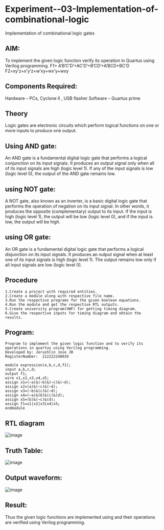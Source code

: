 # Experiment--03-Implementation-of-combinational-logic
Implementation of combinational logic gates
 
## AIM:
To implement the given logic function verify its operation in Quartus using Verilog programming.
 F1= A’B’C’D’+AC’D’+B’CD’+A’BCD+BC’D
F2=xy’z+x’y’z+w’xy+wx’y+wxy
 
 
 
## Components Required:
 Hardware – PCs, Cyclone II , USB flasher
 Software – Quartus prime


## Theory
Logic gates are electronic circuits which perform logical functions on one or more inputs to produce one output.

## Using AND gate:
An AND gate is a fundamental digital logic gate that performs a logical conjunction on its input signals. It produces an output signal only when all of its input signals are high (logic level 1). If any of the input signals is low (logic level 0), the output of the AND gate remains low.

## using NOT gate:
A NOT gate, also known as an inverter, is a basic digital logic gate that performs the operation of negation on its input signal. In other words, it produces the opposite (complementary) output to its input. If the input is high (logic level 1), the output will be low (logic level 0), and if the input is low, the output will be high.

## using OR gate:
An OR gate is a fundamental digital logic gate that performs a logical disjunction on its input signals. It produces an output signal when at least one of its input signals is high (logic level 1). The output remains low only if all input signals are low (logic level 0).

## Procedure
```
1.Create a project with required entities.
2.Create a module along with respective file name.
3.Run the respective programs for the given boolean equations.
4.Run the module and get the respective RTL outputs.
5.Create university program(VWF) for getting timing diagram. 
6.Give the respective inputs for timing diagram and obtain the results.
```
## Program:
```
Program to implement the given logic function and to verify its operations in quartus using Verilog programming.
Developed by: Jerushlin Jose JB
RegisterNumber:  212222240039

module expression(a,b,c,d,f1);
input a,b,c,d;
output f1;
wire x1,x2,x3,x4,x5;
assign x1=(~a)&(~b)&(~c)&(~d);
assign x2=(a)&(~c)&(~d);
assign x3=(~b)&(c)&(~d);
assign x4=(~a)&(b)&(c)&(d);
assign x5=(b)&(~c)&(d);
assign f1=x1|x2|x3|x4|x5;
endmodule
```
## RTL diagram
![image](https://github.com/Aswinth21/Experiment--02-Implementation-of-combinational-logic-/assets/120236638/a1a5bdbb-c0ef-4a73-9e5f-9e3a55457eac)

## Truth Table:
![image](https://github.com/Aswinth21/Experiment--02-Implementation-of-combinational-logic-/assets/120236638/0f5eaa4c-cd5f-4454-9f48-2f455a09016f)

## Output waveform:
![image](https://github.com/Aswinth21/Experiment--02-Implementation-of-combinational-logic-/assets/120236638/b48e5329-b838-4d76-ba40-ebe2a16d24d4)

## Result:
Thus the given logic functions are implemented using  and their operations are verified using Verilog programming.
